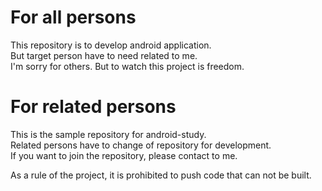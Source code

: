 # For all persons
This repository is to develop android application.  
But target person have to need related to me.  
I'm sorry for others. But to watch this project is freedom. 
# For related persons
This is the sample repository for android-study.  
Related persons have to change of repository for development.  
If you want to join the repository, please contact to me.

As a rule of the project, it is prohibited to push code that can not be built.
